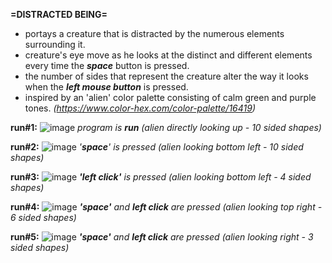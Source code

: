 **=DISTRACTED BEING=**

- portays a creature that is distracted by the numerous elements surrounding it.
- creature's eye move as he looks at the distinct and different elements every time the **_space_** button is pressed.
- the number of sides that represent the creature alter the way it looks when the _**left mouse button**_ is pressed. 
- inspired by an 'alien' color palette consisting of calm green and purple tones. _(https://www.color-hex.com/color-palette/16419)_ 


**run#1:**
![image](https://user-images.githubusercontent.com/72342923/169195138-aa19cd51-0b61-4784-8f32-54356be3fcfe.png)
_program is **run** (alien directly looking up - 10 sided shapes)_


**run#2:**
![image](https://user-images.githubusercontent.com/72342923/169196615-177ddd0b-2fb9-4b80-90dc-929bc4aa5518.png)
_'**space**' is pressed (alien looking bottom left - 10 sided shapes)_


**run#3:**
![image](https://user-images.githubusercontent.com/72342923/169196794-6cad9eb1-8094-498d-afca-5d0ba9b2a275.png)
_**'left click'** is pressed (alien looking bottom left - 4 sided shapes)_


**run#4:**
![image](https://user-images.githubusercontent.com/72342923/169197277-098ab61e-7daf-4b78-88cb-2e3d151d6149.png)
_**'space'** and **left click** are pressed (alien looking top right - 6 sided shapes)_


**run#5:**
![image](https://user-images.githubusercontent.com/72342923/169197415-3470128e-c550-4559-9902-d3444924e8c6.png)
_**'space'** and **left click** are pressed (alien looking right - 3 sided shapes)_
